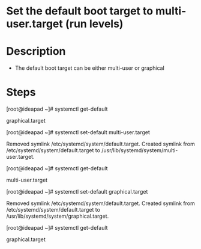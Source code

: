 # Set the default boot target to multi-user.target (run levels)

# Description
- The default boot target can be either multi-user or graphical

# Steps
[root@ideapad ~]# systemctl get-default

graphical.target

[root@ideapad ~]# systemctl set-default multi-user.target

Removed symlink /etc/systemd/system/default.target.
Created symlink from /etc/systemd/system/default.target to /usr/lib/systemd/system/multi-user.target.

[root@ideapad ~]# systemctl get-default

multi-user.target

[root@ideapad ~]# systemctl set-default graphical.target

Removed symlink /etc/systemd/system/default.target.
Created symlink from /etc/systemd/system/default.target to /usr/lib/systemd/system/graphical.target.

[root@ideapad ~]# systemctl get-default

graphical.target
